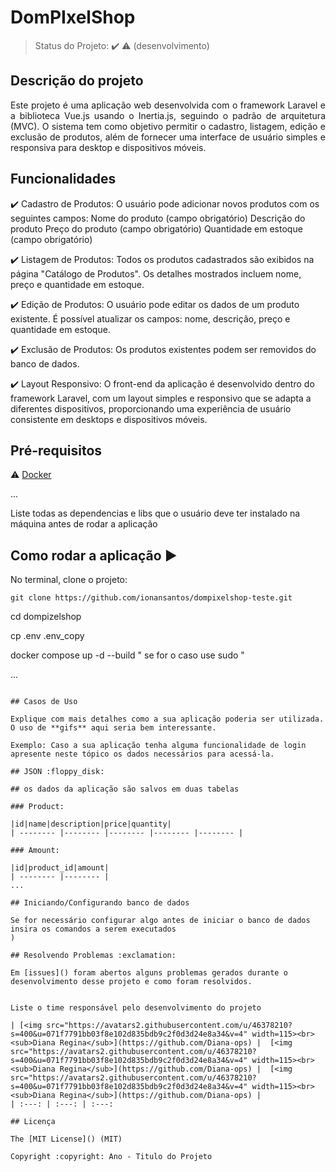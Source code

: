 <h1>DomPIxelShop</h1> 



> Status do Projeto: :heavy_check_mark: :warning: (desenvolvimento)


## Descrição do projeto 

<p align="justify">
  Este projeto é uma aplicação web desenvolvida com o framework Laravel e a biblioteca Vue.js usando o Inertia.js, seguindo o padrão de arquitetura (MVC). O sistema tem 
   como objetivo permitir o cadastro, listagem, edição e exclusão de produtos, além de fornecer uma interface de usuário simples e 
   responsiva para desktop e dispositivos móveis.
</p>

## Funcionalidades

:heavy_check_mark: Cadastro de Produtos:
O usuário pode adicionar novos produtos com os seguintes campos:
Nome do produto (campo obrigatório)
Descrição do produto
Preço do produto (campo obrigatório)
Quantidade em estoque (campo obrigatório) 

:heavy_check_mark: Listagem de Produtos:
Todos os produtos cadastrados são exibidos na página "Catálogo de Produtos".
Os detalhes mostrados incluem nome, preço e quantidade em estoque. 

:heavy_check_mark: Edição de Produtos:
O usuário pode editar os dados de um produto existente.
É possível atualizar os campos: nome, descrição, preço e quantidade em estoque.  

:heavy_check_mark: Exclusão de Produtos:
Os produtos existentes podem ser removidos do banco de dados.  

:heavy_check_mark: Layout Responsivo:
O front-end da aplicação é desenvolvido dentro do framework Laravel, com um layout simples e responsivo que se adapta a diferentes dispositivos, proporcionando uma experiência de usuário consistente em desktops e dispositivos móveis.


## Pré-requisitos

:warning: [Docker](https://www.docker.com/)

...

Liste todas as dependencias e libs que o usuário deve ter instalado na máquina antes de rodar a aplicação 

## Como rodar a aplicação :arrow_forward:

No terminal, clone o projeto: 

```
git clone https://github.com/ionansantos/dompixelshop-teste.git
```
cd dompizelshop

cp .env .env_copy

docker compose up -d --build  " se for o caso use sudo "

... 
 
```

## Casos de Uso

Explique com mais detalhes como a sua aplicação poderia ser utilizada. O uso de **gifs** aqui seria bem interessante. 

Exemplo: Caso a sua aplicação tenha alguma funcionalidade de login apresente neste tópico os dados necessários para acessá-la.

## JSON :floppy_disk:

## os dados da aplicação são salvos em duas tabelas

### Product: 

|id|name|description|price|quantity|
| -------- |-------- |-------- |-------- |-------- |

### Amount:

|id|product_id|amount|
| -------- |-------- |
... 

## Iniciando/Configurando banco de dados

Se for necessário configurar algo antes de iniciar o banco de dados insira os comandos a serem executados 
)

## Resolvendo Problemas :exclamation:

Em [issues]() foram abertos alguns problemas gerados durante o desenvolvimento desse projeto e como foram resolvidos. 


Liste o time responsável pelo desenvolvimento do projeto

| [<img src="https://avatars2.githubusercontent.com/u/46378210?s=400&u=071f7791bb03f8e102d835bdb9c2f0d3d24e8a34&v=4" width=115><br><sub>Diana Regina</sub>](https://github.com/Diana-ops) |  [<img src="https://avatars2.githubusercontent.com/u/46378210?s=400&u=071f7791bb03f8e102d835bdb9c2f0d3d24e8a34&v=4" width=115><br><sub>Diana Regina</sub>](https://github.com/Diana-ops) |  [<img src="https://avatars2.githubusercontent.com/u/46378210?s=400&u=071f7791bb03f8e102d835bdb9c2f0d3d24e8a34&v=4" width=115><br><sub>Diana Regina</sub>](https://github.com/Diana-ops) |
| :---: | :---: | :---: 

## Licença 

The [MIT License]() (MIT)

Copyright :copyright: Ano - Titulo do Projeto
